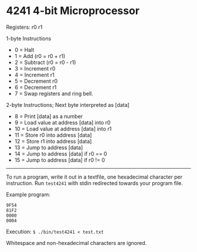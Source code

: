 # 4241 4-bit Microprocessor

Registers: r0 r1

1-byte Instructions

* 0 = Halt
* 1 = Add (r0 = r0 + r1)
* 2 = Subtract (r0 = r0 - r1)
* 3 = Increment r0 
* 4 = Increment r1
* 5 = Decrement r0
* 6 = Decrement r1
* 7 = Swap registers and ring bell.

2-byte Instructions; Next byte interpreted as [data]

* 8  = Print [data] as a number
* 9  = Load value at address [data] into r0
* 10 = Load value at address [data] into r1
* 11 = Store r0 into address [data]
* 12 = Store r1 into address [data]
* 13 = Jump to address [data]
* 14 = Jump to address [data] if r0 == 0
* 15 = Jump to address [data] if r0 != 0

-----

To run a program, write it out in a textfile, one hexadecimal character per instruction.  Run `test4241` with stdin redirected towards your program file.

Example program:
```
9F54
81F2
0000
0004
```
Execution:
`$ ./bin/test4241 < test.txt`

Whitespace and non-hexadecimal characters are ignored.
